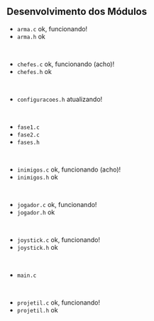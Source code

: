 ## Desenvolvimento dos Módulos

- `arma.c` ok, funcionando!
- `arma.h` ok
<br>

- `chefes.c` ok, funcionando (acho)!
- `chefes.h` ok
<br>

- `configuracoes.h` atualizando!
<br>

- `fase1.c`
- `fase2.c`
- `fases.h`
<br>

- `inimigos.c` ok, funcionando (acho)!
- `inimigos.h` ok
<br>
 
- `jogador.c` ok, funcionando!
- `jogador.h` ok
<br>

- `joystick.c` ok, funcionando!
- `joystick.h` ok
<br>

- `main.c`
<br>

- `projetil.c` ok, funcionando!
- `projetil.h` ok
